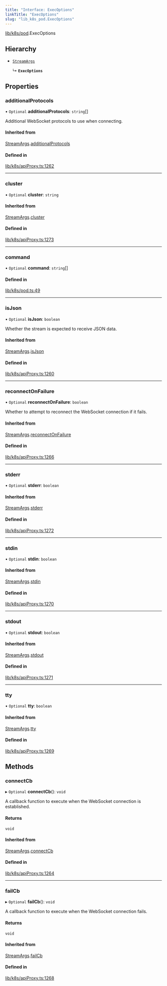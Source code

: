 ```yaml
---
title: "Interface: ExecOptions"
linkTitle: "ExecOptions"
slug: "lib_k8s_pod.ExecOptions"
---
```


[lib/k8s/pod](../modules/lib_k8s_pod.md).ExecOptions

## Hierarchy

- [`StreamArgs`](lib_k8s_apiProxy.StreamArgs.md)

  ↳ **`ExecOptions`**

## Properties

### additionalProtocols

• `Optional` **additionalProtocols**: `string`[]

Additional WebSocket protocols to use when connecting.

#### Inherited from

[StreamArgs](lib_k8s_apiProxy.StreamArgs.md).[additionalProtocols](lib_k8s_apiProxy.StreamArgs.md#additionalprotocols)

#### Defined in

[lib/k8s/apiProxy.ts:1262](https://github.com/headlamp-k8s/headlamp/blob/45b84205/frontend/src/lib/k8s/apiProxy.ts#L1262)

___

### cluster

• `Optional` **cluster**: `string`

#### Inherited from

[StreamArgs](lib_k8s_apiProxy.StreamArgs.md).[cluster](lib_k8s_apiProxy.StreamArgs.md#cluster)

#### Defined in

[lib/k8s/apiProxy.ts:1273](https://github.com/headlamp-k8s/headlamp/blob/45b84205/frontend/src/lib/k8s/apiProxy.ts#L1273)

___

### command

• `Optional` **command**: `string`[]

#### Defined in

[lib/k8s/pod.ts:49](https://github.com/headlamp-k8s/headlamp/blob/45b84205/frontend/src/lib/k8s/pod.ts#L49)

___

### isJson

• `Optional` **isJson**: `boolean`

Whether the stream is expected to receive JSON data.

#### Inherited from

[StreamArgs](lib_k8s_apiProxy.StreamArgs.md).[isJson](lib_k8s_apiProxy.StreamArgs.md#isjson)

#### Defined in

[lib/k8s/apiProxy.ts:1260](https://github.com/headlamp-k8s/headlamp/blob/45b84205/frontend/src/lib/k8s/apiProxy.ts#L1260)

___

### reconnectOnFailure

• `Optional` **reconnectOnFailure**: `boolean`

Whether to attempt to reconnect the WebSocket connection if it fails.

#### Inherited from

[StreamArgs](lib_k8s_apiProxy.StreamArgs.md).[reconnectOnFailure](lib_k8s_apiProxy.StreamArgs.md#reconnectonfailure)

#### Defined in

[lib/k8s/apiProxy.ts:1266](https://github.com/headlamp-k8s/headlamp/blob/45b84205/frontend/src/lib/k8s/apiProxy.ts#L1266)

___

### stderr

• `Optional` **stderr**: `boolean`

#### Inherited from

[StreamArgs](lib_k8s_apiProxy.StreamArgs.md).[stderr](lib_k8s_apiProxy.StreamArgs.md#stderr)

#### Defined in

[lib/k8s/apiProxy.ts:1272](https://github.com/headlamp-k8s/headlamp/blob/45b84205/frontend/src/lib/k8s/apiProxy.ts#L1272)

___

### stdin

• `Optional` **stdin**: `boolean`

#### Inherited from

[StreamArgs](lib_k8s_apiProxy.StreamArgs.md).[stdin](lib_k8s_apiProxy.StreamArgs.md#stdin)

#### Defined in

[lib/k8s/apiProxy.ts:1270](https://github.com/headlamp-k8s/headlamp/blob/45b84205/frontend/src/lib/k8s/apiProxy.ts#L1270)

___

### stdout

• `Optional` **stdout**: `boolean`

#### Inherited from

[StreamArgs](lib_k8s_apiProxy.StreamArgs.md).[stdout](lib_k8s_apiProxy.StreamArgs.md#stdout)

#### Defined in

[lib/k8s/apiProxy.ts:1271](https://github.com/headlamp-k8s/headlamp/blob/45b84205/frontend/src/lib/k8s/apiProxy.ts#L1271)

___

### tty

• `Optional` **tty**: `boolean`

#### Inherited from

[StreamArgs](lib_k8s_apiProxy.StreamArgs.md).[tty](lib_k8s_apiProxy.StreamArgs.md#tty)

#### Defined in

[lib/k8s/apiProxy.ts:1269](https://github.com/headlamp-k8s/headlamp/blob/45b84205/frontend/src/lib/k8s/apiProxy.ts#L1269)

## Methods

### connectCb

▸ `Optional` **connectCb**(): `void`

A callback function to execute when the WebSocket connection is established.

#### Returns

`void`

#### Inherited from

[StreamArgs](lib_k8s_apiProxy.StreamArgs.md).[connectCb](lib_k8s_apiProxy.StreamArgs.md#connectcb)

#### Defined in

[lib/k8s/apiProxy.ts:1264](https://github.com/headlamp-k8s/headlamp/blob/45b84205/frontend/src/lib/k8s/apiProxy.ts#L1264)

___

### failCb

▸ `Optional` **failCb**(): `void`

A callback function to execute when the WebSocket connection fails.

#### Returns

`void`

#### Inherited from

[StreamArgs](lib_k8s_apiProxy.StreamArgs.md).[failCb](lib_k8s_apiProxy.StreamArgs.md#failcb)

#### Defined in

[lib/k8s/apiProxy.ts:1268](https://github.com/headlamp-k8s/headlamp/blob/45b84205/frontend/src/lib/k8s/apiProxy.ts#L1268)
